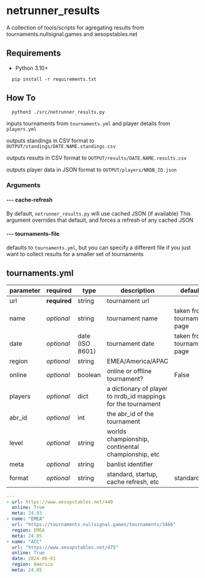 # netrunner_results
A collection of tools/scripts for agregating results from tournaments.nullsignal.games and aesopstables.net

## Requirements
* Python 3.10+

```
  pip install -r requirements.txt
```

## How To

```
  python3 ./src/netrunner_results.py
```
inputs tournaments from `tournaments.yml` and player details from `players.yml`

outputs standings in CSV format to `OUTPUT/standings/DATE.NAME.standings.csv`

outputs results in CSV format to `OUTPUT/results/DATE.NAME.results.csv`

outputs player data in JSON format to `OUTPUT/players/NRDB_ID.json`

### Arguments
#### --- cache-refresh
By default, `netrunner_results.py` will use cached JSON (if available)
This argument overrides that default, and forces a refresh of any cached JSON

#### --- tournaments-file
defaults to `tournaments.yml`, but you can specify a different file if you just want to collect results for a smaller set of tournaments

## tournaments.yml

|parameter|required|type|description|default|
|---|---|---|---|---|
|url|**required**|string|tournament url||
|name|*optional*|string|tournament name|taken from tournament page|
|date|*optional*|date (ISO 8601)|tournament date|taken from tournament page|
|region|*optional*|string|EMEA/America/APAC||
|online|*optional*|boolean|online or offline tournament?|False|
|players|*optional*|dict|a dictionary of player to nrdb_id mappings for the tournament||
|abr_id|*optional*|int|the abr_id of the tournament||
|level|*optional*|string|worlds championship, continental championship, etc||
|meta|*optional*|string|banlist identifier||
|format|*optional*|string|standard, startup, cache refresh, etc|standard|


```yaml
---
- url: https://www.aesopstables.net/440
  online: True
  meta: 24.03
- name: "EMEA"
  url: "https://tournaments.nullsignal.games/tournaments/3466"
  region: EMEA
  meta: 24.05
- name: "ACC"
  url: "https://www.aesopstables.net/475"
  online: True
  date: 2024-06-01
  region: America
  meta: 24.05
```
